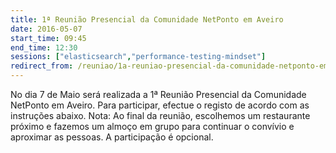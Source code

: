 ```yaml
---
title: 1ª Reunião Presencial da Comunidade NetPonto em Aveiro
date: 2016-05-07
start_time: 09:45
end_time: 12:30
sessions: ["elasticsearch","performance-testing-mindset"]
redirect_from: /reuniao/1a-reuniao-presencial-da-comunidade-netponto-em-aveiro/
---
```

No dia 7 de Maio será realizada a 1ª Reunião Presencial da Comunidade NetPonto em Aveiro. Para participar, efectue o registo de acordo com as instruções abaixo.
Nota: Ao final da reunião, escolhemos um restaurante próximo e fazemos um almoço em grupo para continuar o convívio e aproximar as pessoas. A participação é opcional.